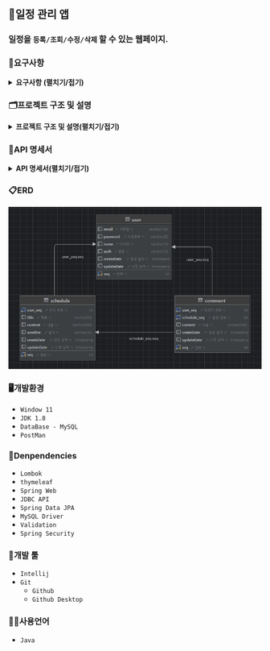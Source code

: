 ## 📆일정 관리 앱
### 일정을 `등록/조회/수정/삭제` 할 수 있는 웹페이지.

### 📖요구사항
<details><summary><b>요구사항 (펼치기/접기)</b></summary>

1. 사용자 관리
    - 사용자 등록
        - `이메일`, `이름`, `비밀번호`을 입력받아 사용자를 생성한다.
        - 생성시 `등록일`을 자동으로 입력한다.
        - 비밀번호는 `DB`에 `암호화`하여 저장된다.
        - 유저의 권한을 등록한다. (`관리자`, `일반 사용자`)
    - 사용자 조회
        - `JWT`과 `필터`를 사용하여 로그인 기능을 구현한다.
        - `회원가입`과 `로그인`을 제외한 모든 요청에서 `토큰`을 활용하여 인증 처리한다.
    - 사용자 수정
        - 사용자 정보를 `수정`할 수 있다. 
        - 수정시 `수정날짜`를 자동으로 갱신한다.
    - 사용자 삭제
        - 탈퇴 버튼을 클릭하여 탈퇴한다.
        - `탈퇴한 회원`과 `연관된 게시글`을 모두 삭제한다.
2. 일정 관리
    - 일정 등록
        - `로그인`한 회원에 한해서 게시글을 작성할 수 있다.
        - `제목`, `내용`을 입력하여 일정을 등록한다.
        - `작성/수정일`은 날짜와 시간을 모두 포함한 형태이다.
        - 등록시 외부 `API`를 활용하여 `날씨`를 등록한다.
    - 일정 조회
        - 모든 일정을 조회할 수 있다.
        - `수정일`을 기준으로 내림차순 정렬한다.
        - 한페이지에 사용자가 `선택한 갯수`만큼 일정을 표시한다.
        - 기본 페이지 크기는 `10`이다.
    - 일정 수정
        - 선택한 일정의 `할일`을 수정할 수 있다.
        - `관리자 권한`을 가진 유저만 일정을 `수정`할 수 있다.
    - 일정 삭제
        - `선택한 일정`을 삭제한다.
        - 삭제할땐 `비밀번호`를 함께 입력해야 한다.
        - `관리자 권한`을 가진 유저만 일정을 `삭제`할 수 있다.
        - 연관된 `댓글`을 모두 삭제한다.
3. 댓글 관리
    - 생성된 일정에 `댓글`을 남길 수 있다.
    - 댓글을 `조회`, `수정`, `삭제`할 수 있다.
    - 본인이 작성한 댓글만 `삭제`할 수 있다.
</details>

### 🗂️프로젝트 구조 및 설명
<details><summary><b>프로젝트 구조 및 설명(펼치기/접기)</b></summary> 

```bash
'src'                                                           # 일정 관리 프로젝트 관련 패키지와 소스 코드를 모아놓은 폴더 
 ├── 'main'
 │   └── 'java.com.sparta.schedule_project'                     # 일정 관리 프로젝트 
 │        ├── ScheduleProjectApplication.java                   # 시작 함수가 있는 class 
 │        ├── 'infra'                                           # 외부 API 연동과 관련된 폴더와 클래스들을 모아놓은 폴더
 │        │    └── WeatherApiService.java                       # 현재 날씨를 외부 API로부터 받아도는 서비스 class
 │        │
 │        ├── 'config'                                          # 프로젝트 설정 관련 class들을 모아놓은 폴더
 │        │    └── PasswordConfig.java                          # 비밀번호 관련 설정 (암호화 등)을 담당하는 class
 │        │
 │        ├── 'cookie'                                          # 쿠키 관련 클래스들을 모아놓은 폴더
 │        │    ├── UserAuth.java                                # 사용자 인증에 필요한 권한 정보를 나타내는 Enum
 │        │    ├── CookieManager.java                           # 쿠키 관련 기능을 제공하는 class
 │        │    └── JwtUtil.java                                 # JWT 토큰 생성 및 검증을 수행하는 class
 │        │ 
 │        ├── 'filter'                                          # 필터들을 모아놓은 폴더
 │        │    ├── AuthFilter.java                              # 인증 필터 (로그인 여부 확인 등)
 │        │    └── LoggingFilter.java                           # 로그 필터 (요청/응답 로그 기록)
 │        │
 │        ├── 'controller'                                      # 사용자 요청을 처리하기 위한 컨트롤러를 모아놓은 폴더 
 │        │    ├── ScheduleController.java                      # 일정 관련 요청을 처리하는 컨트롤러 class 
 │        │    ├── CommentController.java                       # 댓글 관련 요청을 처리하는 컨트롤러 class 
 │        │    └── UserController.java                          # 사용자 관련 요청을 처리하는 컨트롤러 class 
 │        │
 │        ├── 'dto'                                             # 데이터를 주고받기 위한 객체를 모아놓은 폴더 
 │        │   ├── 'request'                                     # 서버에 무언가 요청할때 사용되는 폴더 및 class들을 모아놓은 폴더
 │        │   │    ├── 'user'                                   # 서버에 유저관련 요청할 때 사용하는 dto 
 │        │   │    │    ├── CreateUserRequestDto.java           # 사용자를 등록 요청할 때 사용하는 dto 
 │        │   │    │    ├── SearchUserRequestDto.java           # 사용자 정보를 요청할 때 사용하는 dto 
 │        │   │    │    ├── ModifyUserRequestDto.java           # 사용자를 수정할 때 사용하는 dto 
 │        │   │    │    └── RemoveUserRequestDto.java           # 사용자를 삭제할 때 사용하는 dto 
 │        │   │    │  
 │        │   │    ├── 'schedule'                               # 서버에 일정관련 요청할 때 사용하는 dto 
 │        │   │    │    ├── CreateScheduleRequestDto.java       # 일정 정보를 등록 요청할 때 사용하는 dto 
 │        │   │    │    ├── SearchScheduleRequesthDto.java      # 일정 정보를 요청할 때 사용하는 dto 
 │        │   │    │    ├── ModifyScheduleRequesthDto.java      # 일정을 수정할 때 사용하는 dto 
 │        │   │    │    └── RemoveScheduleRequesthDto.java      # 일정을 삭제할 때 사용하는 dto 
 │        │   │    │
 │        │   │    └── 'comment'                                # 서버에 댓글 관련 요청할 때 사용하는 dto 
 │        │   │         ├── CreateCommentRequesthDto.java       # 댓글을 등록 요청할 때 사용하는 dto  
 │        │   │         ├── SearchCommentRequesthDto.java       # 댓글 정보를 요청할 때 사용하는 dto 
 │        │   │         ├── ModifyCommentRequesthDto.java       # 댓글을 수정할 때 사용하는 dto
 │        │   │         └── RemoveCommentRequesthDto.java       # 댓글을 삭제할 때 사용하는 dto 
 │        │   │
 │        │   └── 'response'                                    # 서버에서 응답할때 사용되는 폴더 및 class들을 모아놓은 폴더
 │        │       ├── ResponseStatusDto.java                    # API응답 상태에 대한 정보를 제공하는 dto    
 │        │       │
 │        │       ├── 'user'                                    # 서버로부터 사용자 관련 정보를 받을 때 사용하는 class들을 모아놓은 폴더
 │        │       │    ├── UserResponseDto.java                 # 서버로부터 사용자 요청 처리 결과를 받을 때 사용하는 class
 │        │       │    └── UserDto.java                         # 사용자 dto 
 │        │       │        
 │        │       ├── 'schedule'                                # 서버로부터 일정 관련 정보를 받을 때 사용하는 class들을 모아놓은 폴더
 │        │       │    ├── ScheduleResponseDto.java             # 서버로부터 일정 요청 처리 결과를 받을 때 사용하는 class
 │        │       │    └── ScheduleDto.java                     # 일정 dto
 │        │       │         
 │        │       └── 'comment'                                 # 서버로부터 댓글 요청 처리 결과를 받을 때 사용하는 class들을 모아놓은 폴더
 │        │            ├── CommentResponseDto.java              # 서버로부터 댓글 요청 처리 결과를 받을 때 사용하는 class    
 │        │            └── CommentDto.java                      # 댓글 dto  
 │        │         
 │        ├── 'entity'                                          # DB와 매핑되는 엔티티 클래스들을 모아놓은 폴더 
 │        │    ├── Comment.java                                 # 댓글 entity 
 │        │    ├── Schedule.java                                # 일정 entity 
 │        │    ├── Timestamped.java                             # 자동으로 시간을 넣어주는 entity
 │        │    └── User.java                                    # 사용자 entity 
 │        │         
 │        ├── 'exception'                                       # 사용자 요청을 처리하기 위한 컨트롤러를 모아놓은 폴더 
 │        │    ├── ResponseCode.java                            # API 응답 시 사용되는 상태 코드와 메시지를 정의하는 enum 
 │        │    └── ResponseException.java                       # API 응답 시 발생하는 예외를 나타내는 class 
 │        │         
 │        ├── 'repository'                                      # DB와 상호작용하는 레포지토리를 모아놓은 폴더 
 │        │    ├── ScheduleRepository.java                      # 일정을 저장하고 조회하는 기능을 제공하는 레포지토리 class 
 │        │    ├── CommentRepository.java                       # 일정을 저장하고 조회하는 기능을 제공하는 레포지토리 class 
 │        │    └── UserRepository.java                          # 사용자를 저장하고 조회하는 기능을 제공하는 레포지토리 class 
 │        │         
 │        └── 'service'                                         # 비즈니스 로직을 처리하는 서비스들을 모아놓은 폴더 
 │             ├── ScheduleService.java                         # 일정 관련 비즈니스 로직을 처리하는 class 
 │             ├── CommentService.java                          # 댓글 관련 비즈니스 로직을 처리하는 class 
 │             └── UserService.java                             # 사용자 관련 비즈니스 로직을 처리하는 class 
 └── 'docs'                                                     # 일정 관리 프로젝트와 관련된 문서들을 모아놓은 폴더 
      ├── README.md                                             # 일정 관리 프로젝트에 대한 설명을 담은 파일 
      └── schedule.sql                                          # 일정 관리 프로젝트에서 사용되는 테스트 쿼리를 모은 파일
```
</details>

### 📑API 명세서
<details><summary><b>API 명세서(펼치기/접기)</b></summary>
<table>
    <tr>
        <th>기능</th>
        <th>Method</th>
        <th>URL</th>
        <th>request</th>
        <th>response</th>
        <th>상태코드</th>
    </tr>
    <tr>
        <td><b>회원 가입</b></td>
        <td><span style=background-color:#786E12AA;font-weight:bold;>POST</span></td>
        <td>/api.sparta.com/signup</td>
        <td><pre lang="json">{     
    "email": "hong@gmail.com",
    "password": "1q2w3e4r#",
    "name": "홍길동",
    "auth": "ADMIN"
}</pre></td>
        <td><pre lang="json">{
    "message": "create user success",
    "status": 200
}</pre></td>
        <td><span style=background-color:yellow;font-weight:bold;color:black;>200</span>: 사용자 정상등록</td>
    </tr>
    <tr>
        <td><b>로그인</b></td>
        <td><span style=background-color:#786E12AA;font-weight:bold;>POST</span></td>
        <td>/api.sparta.com/login</td>
        <td><pre lang="json">{
    "email" : "hong@email.com",
    "password" : "1q2w3e4r#"
}</pre></td>
        <td><pre lang="json">{
    "message": "login success",
    "status": 200
}</pre></td>
        <td>
            <span style=background-color:yellow;font-weight:bold;color:black;>200</span>: 로그인 성공<br/>
            <span style=background-color:skyblue;font-weight:bold;color:black;>400</span>: 토큰이 없습니다.<br/>
            <span style=background-color:skyblue;font-weight:bold;color:black;>401</span>: 토큰 유효기간이 만료되었습니다.
        </td>
    </tr>
    <tr>
        <td><b>로그 아웃</b></td>
        <td><span style=background-color:#786E12AA;font-weight:bold;>POST</span></td>
        <td>/api.sparta.com/logout</td>
        <td><pre lang="json">{
    "seq" : 1
}</pre></td>
        <td><pre lang="json">{
    "message": "logout success",
    "status": 200
}</pre></td>
        <td><span style=background-color:yellow;font-weight:bold;color:black;>200</span>: 로그아웃 성공</td>
    </tr>
    <tr>
        <td><b>사용자 정보 조회</b></td>
        <td><span style=background-color:#22741CAA;font-weight:bold;>GET</span></td>
        <td>/api.sparta.com/users</td>
        <td><pre lang="json">{
    "userSeq" : 1
}</pre></td>
        <td><pre lang="json">{
    "user": {
        "seq": 1,
        "email": "hong@gmail.com",
        "password": "1q2w3e4r#",
        "name": "홍길동",
        "auth": "ADMIN"
    },
    "status": {
        "message": "search user success",
        "status": 200
    }
}</pre></td>
        <td><span style=background-color:yellow;font-weight:bold;color:black;>200</span>: 사용자 정보 조회 성공</td>
    </tr>
    <tr>
        <td><b>사용자 수정</b></td>
        <td><span style=background-color:#3B36CFAA;font-weight:bold;>PUT</span></td>
        <td>/api.sparta.com/users/{userSeq}</td>
        <td><pre lang="json">{    
    "userSeq": 1,        
    "password": "1q2w3e4r#",
    "name": "김길동"
}</pre></td>
        <td><pre lang="json">{
    "message": "update user success",
    "status": 200
}</pre></td>
        <td><span style=background-color:yellow;font-weight:bold;color:black;>200</span>: 사용자 정상수정</td>
    </tr>
    <tr>
        <td><b>사용자 삭제</b></td>
        <td><span style=background-color:#CE3636AA;font-weight:bold;>DELETE</span></td>
        <td>/api.sparta.com/users/{userSeq}</td>
        <td><pre lang="json">{
    "userSeq": 1
}</pre></td>
        <td><pre lang="json">{
    "message": "delete user success",
    "status": 200
}</pre></td>
        <td><span style=background-color:yellow;font-weight:bold;color:black;>200</span>: 사용자 정상삭제</td>
    </tr>
    <tr>
        <td><b>일정 등록</b></td>
        <td><span style=background-color:#786E12AA;font-weight:bold;>POST</span></td>
        <td>/api.sparta.com/schedules</td>
        <td><pre lang="json">{
    "title": "제목제목제목",
    "content": "내용내용내용"
}</pre></td>
        <td><pre lang="json">{
    "message": "create schedule success",
    "status": 200
}</pre></td>
        <td><span style=background-color:yellow;font-weight:bold;color:black;>200</span>: 일정 정상등록</td>
    </tr>
    <tr>
        <td><b>일정 조회</b></td>
        <td><span style=background-color:#22741CAA;font-weight:bold;>GET</span></td>
        <td>/api.sparta.com/schedules</td>
        <td><pre lang="json">{
    "page": 1,
    "size": 2
}</pre></td>
        <td><pre lang="json">{
    "schedules": [
        {
            "seq": 3,
            "userSeq": 1,
            "userName": "홍길동",
            "title": "제목제목제목",
            "content": "내용내용내용",
            "weather": "맑다",
            "createDate": "2024-10-16T09:31:05.4463",
            "updateDate": "2024-10-16T09:31:05.4463"
        },
        {
            "seq": 2,
            "userSeq": 1,
            "userName": "이길동",
            "title": "제목제목제목22",
            "content": "내용내용내용22",
            "weather": "맑다",
            "createDate": "2024-10-16T09:30:59.460334",
            "updateDate": "2024-10-16T09:30:59.460334"
        }
    ],
    "page": {
        "page": 1,
        "size": 2,
        "totalPage": 3
    },
    "status": {
        "state": 200,
        "message": "일정 조회 성공"
    }
}</pre></td>
        <td><span style=background-color:yellow;font-weight:bold;color:black;>200</span>: 일정 정상조회</td>
    </tr>
    <tr>
        <td><b>일정 수정</b></td>
        <td><span style=background-color:#3B36CFAA;font-weight:bold;>PUT</span></td>
        <td>/api.sparta.com/schedules/{scheduleSeq}</td>
        <td><pre lang="json">{
    "seq": 1,
    "userSeq": 1,
    "title" : "제목제목제목",
    "content" : "수정수정수정"
}</pre></td>
        <td><pre lang="json">{
    "message": "update schedule success",
    "status": 200
}</pre></td>
        <td>
            <span style=background-color:yellow;font-weight:bold;color:black;>200</span>: 일정 정상수정<br/>
            <span style=background-color:skyblue;font-weight:bold;color:black;>403</span>: 권한이 없습니다.
        </td>
    </tr>
    <tr>
        <td><b>일정 삭제</b></td>
        <td><span style=background-color:#CE3636AA;font-weight:bold;>DELETE</span></td>
        <td>/api.sparta.com/schedules/{scheduleSeq}</td>
        <td><pre lang="json">{ 
    "secheduleSeq" : 1,
    "userSeq": 1
}</pre></td>
        <td><pre lang="json">{
    "message": "delete schedule success",
    "status": 200
}</pre></td>
        <td>
            <span style=background-color:yellow;font-weight:bold;color:black;>200</span>: 일정 정상삭제<br/>
            <span style=background-color:skyblue;font-weight:bold;color:black;>403</span>: 권한이 없습니다.
        </td>
    </tr>
    <tr>
        <td><b>댓글 등록</b></td>
        <td><span style=background-color:#786E12AA;font-weight:bold;>POST</span></td>
        <td>/api.sparta.com/schedule/{scheduleSeq}/comments</td>
        <td><pre lang="json">{     
    "userSeq": 1,
    "schedlueSeq": 1,
    "content": "댓글댓글댓글"
}</pre></td>
        <td><pre lang="json">{
    "message": "create comment success",
    "status": 200
}</pre></td>
        <td><span style=background-color:yellow;font-weight:bold;color:black;>200</span>: 댓글 정상등록</td>
    </tr>
        <tr>
        <td><b>일정 댓글 조회</b></td>
        <td><span style=background-color:#22741CAA;font-weight:bold;>GET</span></td>
        <td>/api.sparta.com/schedule/{scheduleSeq}/comments</td>
        <td><pre lang="json">{
    "scheduleSeq": 1,        
    "page": 1,
    "size": 2
}</pre></td>
        <td><pre lang="json">{
    "comment": [{
        "seq": 1,
        "userSeq": 1,
        "scheduleSeq" : 1,
        "content" : "댓글댓글댓글",
        "createDate": "2022-10-16",
        "updateDate": "2022-10-20"
    },
    {
        "seq": 2,
        "userSeq": 1,
        "scheduleSeq" : 1,
        "content" : "댓글댓글댓글22",
        "createDate": "2022-10-16",
        "updateDate": "2022-10-20"
    }],
    "page": {
        "page": 1,
        "size": 2,
        "totalPage": 3
    },
    "status": {
        "message": "search comment success",
        "status": 200
    },
}</pre></td>
        <td><span style=background-color:yellow;font-weight:bold;color:black;>200</span>: 댓글 정상조회</td>
    </tr>
    <tr>
        <td><b>댓글 수정</b></td>
        <td><span style=background-color:#3B36CFAA;font-weight:bold;>PUT</span></td>
        <td>/api.sparta.com/schedule/{scheduleSeq}/comments/{commentSeq}</td>
        <td><pre lang="json">{
    "commentSeq": 1,
    "userSeq": 1,
    "content" : "댓글 수정수정수정"
}</pre></td>
        <td><pre lang="json">{
    "message": "update comment success",
    "status": 200
}</pre></td>
        <td>
            <span style=background-color:yellow;font-weight:bold;color:black;>200</span>: 댓글 정상수정
        </td>
    </tr>
    <tr>
        <td><b>댓글 삭제</b></td>
        <td><span style=background-color:#CE3636AA;font-weight:bold;>DELETE</span></td>
        <td>/api.sparta.com/schedule/{scheduleSeq}/comments/{commentSeq}</td>
        <td><pre lang="json">{
    "userSeq": 1,
    "seq" : 1
}</pre></td>
        <td><pre lang="json">{
    "message": "delete comment success",
    "status": 200
}</pre></td>
        <td>
            <span style=background-color:yellow;font-weight:bold;color:black;>200</span>: 댓글 정상삭제
        </td>
    </tr>          
</table>
</details>

### 📋ERD
<img src="images/erd.png">

### 🖥️개발환경
- `Window 11`
- `JDK 1.8`
- `DataBase - MySQL`
- `PostMan`

### 💫Denpendencies
- `Lombok`
- `thymeleaf`
- `Spring Web`
- `JDBC API`
- `Spring Data JPA`
- `MySQL Driver`
- `Validation`
- `Spring Security`

### 🔨개발 툴
- `Intellij`
- `Git`
    - `Github`
    - `Github Desktop`

### 🧑‍💻사용언어
- `Java`